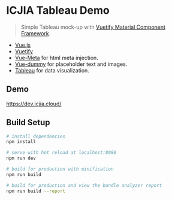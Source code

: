 # ICJIA Tableau Demo 

> Simple Tableau mock-up with [Vuetify Material Component Framework](https://vuetifyjs.com/).

* [Vue.js](https://vuejs.org/)
* [Vuetify](https://vuetifyjs.com/)
* [Vue-Meta](https://github.com/declandewet/vue-meta) for html meta injection.
* [Vue-dummy](https://github.com/paulcollett/vue-dummy) for placeholder text and images.
* [Tableau](https://www.tableau.com/) for data visualization.

## Demo

https://dev.icjia.cloud/

## Build Setup

```bash
# install dependencies
npm install

# serve with hot reload at localhost:8080
npm run dev

# build for production with minification
npm run build

# build for production and view the bundle analyzer report
npm run build --report
```